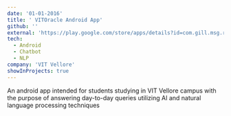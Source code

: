 ```yaml
---
date: '01-01-2016'
title: ' VITOracle​ ​Android App'
github: ''
external: 'https://play.google.com/store/apps/details?id=com.gill.msg.recyclemulti&ah=ijxousyctit24wEvyNklfn3F+X_c&hl=en-GB&pli=1'
tech:
  - Android
  - Chatbot
  - NLP
company: 'VIT Vellore'
showInProjects: true
---
```


An android app intended for students studying in VIT Vellore campus with the purpose of answering day-to-day queries utilizing AI and natural language processing techniques

